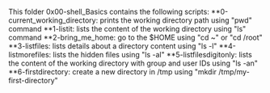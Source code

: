 This folder 0x00-shell_Basics contains the following scripts:
**0-current_working_directory: prints the working directory path using "pwd" command
**1-listit: lists the content of the working directory using "ls" command
**2-bring_me_home: go to the $HOME using "cd ~" or "cd /root"
**3-listfiles: lists details about a directory content using "ls -l"
**4-listmorefiles: lists the hidden files using "ls -al"
**5-listfilesdigitonly: lists the content of the working directory with group and user IDs using "ls -an"
**6-firstdirectory: create a new directory in /tmp using "mkdir /tmp/my-first-directory"

